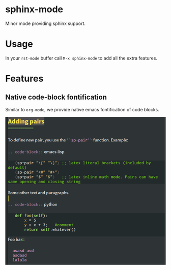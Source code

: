 # sphinx-mode

Minor mode providing sphinx support.

# Usage

In your `rst-mode` buffer call `M-x sphinx-mode` to add all the extra features.

# Features

## Native code-block fontification

Similar to `org-mode`, we provide native emacs fontification of code blocks.

![fontification](docs/_images/native-fontification.png)
